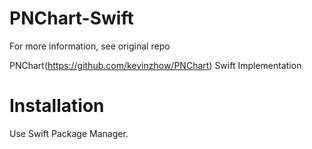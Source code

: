 PNChart-Swift
=============

For more information, see original repo

PNChart(https://github.com/kevinzhow/PNChart) Swift Implementation 

# Installation

Use Swift Package Manager.
